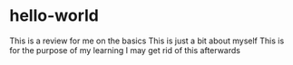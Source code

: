 # hello-world
This is a review for me on the basics
This is just a bit about myself
This is for the purpose of my learning
I may get rid of this afterwards
